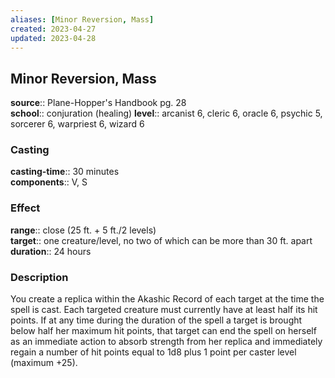 ```yaml
---
aliases: [Minor Reversion, Mass]
created: 2023-04-27
updated: 2023-04-28
---
```


## Minor Reversion, Mass

**source**:: Plane-Hopper's Handbook pg. 28  
**school**:: conjuration (healing)
**level**:: arcanist 6, cleric 6, oracle 6, psychic 5, sorcerer 6, warpriest 6, wizard 6

### Casting

**casting-time**:: 30 minutes  
**components**:: V, S

### Effect

**range**:: close (25 ft. + 5 ft./2 levels)  
**target**:: one creature/level, no two of which can be more than 30 ft. apart  
**duration**:: 24 hours

### Description

You create a replica within the Akashic Record of each target at the time the spell is cast. Each targeted creature must currently have at least half its hit points. If at any time during the duration of the spell a target is brought below half her maximum hit points, that target can end the spell on herself as an immediate action to absorb strength from her replica and immediately regain a number of hit points equal to 1d8 plus 1 point per caster level (maximum +25).
